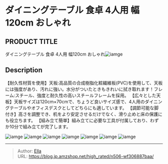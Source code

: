 # ダイニングテーブル 食卓 4人用 幅120cm おしゃれ


## PRODUCT TITLE 

ダイニングテーブル 食卓 4人用 幅120cm おしゃれ![iamge](https://b2bfiles1.gigab2b.cn/image/wkseller/7404/20230720_1653428daf49824fb56bc9c5c34c21cd.jpg)

## Description

【耐久性材質を使用】天板:高品質の合成樹脂化粧繊維板(PVC)を使用して、天板には強度があり、汚れに強い。水分がついたときもきれいに拭き取れます！フレーム:スチール、強度と耐久性の高いスチールフレームを採用。
【広々とした天板】天板サイズは120cm×70cmで、ちょうど良いサイズ感で、4人用のダイニングテーブルやオフィスデスクとしてどちらにも適しています。
【調節可能な脚付き】高さを調整でき、机をより安定させるだけでなく、滑り止めと床の保護にも役立ちます。
【組み立て簡単】組み立てに必要な工具が付属しており、わずか10分で組み立てが完了します。






![iamge](https://b2bfiles1.gigab2b.cn/image/wkseller/7404/20230720_f73e57ad64cef79b26f78b2be227c3e2.jpg)
![iamge](https://b2bfiles1.gigab2b.cn/image/wkseller/7404/20230720_8a5810e1b17ac64414c5581159c72ea7.jpg)
![iamge](https://b2bfiles1.gigab2b.cn/image/wkseller/7404/20230720_12984971d375d9c202b92c4dea86a631.jpg)
![iamge](https://b2bfiles1.gigab2b.cn/image/wkseller/7404/20230720_e7f0af154a24c68bcf0cfe987b42b933.jpg)
![iamge](https://b2bfiles1.gigab2b.cn/image/wkseller/7404/20230720_e54055efb30162a9758c33001a77695c.jpg)
![iamge](https://b2bfiles1.gigab2b.cn/image/wkseller/7404/20230725_52d8a4bcc0d655762f5ce2ab0904f330.jpg)
![iamge](https://b2bfiles1.gigab2b.cn/image/wkseller/7404/20230829_cc25029a678551fc2e33d76fcd06c662.jpg)


---

> Author: [Ella](https://blog.jp.amzshop.net/)  
> URL: https://blog.jp.amzshop.net/high_rated/n506-wf306887baa/  

